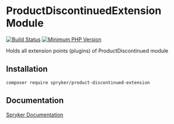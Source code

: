 # ProductDiscontinuedExtension Module
[![Build Status](https://travis-ci.org/spryker/product-discontinued-extension.svg)](https://travis-ci.org/spryker/product-discontinued-extension)
[![Minimum PHP Version](https://img.shields.io/badge/php-%3E%3D%207.3-8892BF.svg)](https://php.net/)

Holds all extension points (plugins) of ProductDiscontinued module

## Installation

```
composer require spryker/product-discontinued-extension
```

## Documentation

[Spryker Documentation](https://academy.spryker.com/developing_with_spryker/module_guide/modules.html)
